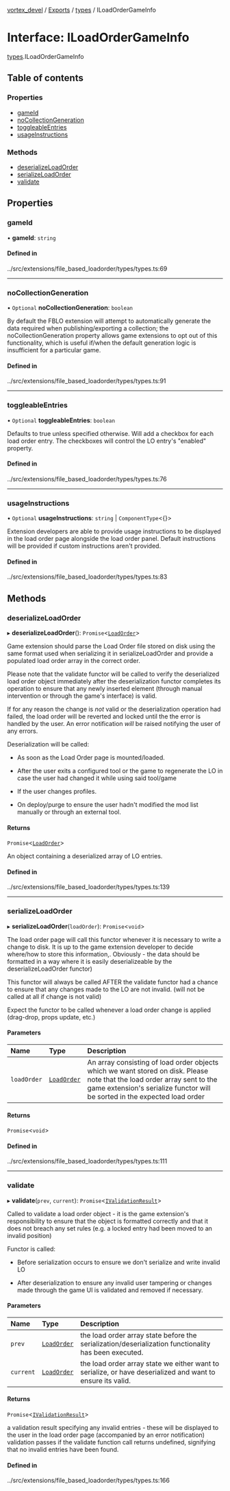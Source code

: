 [vortex_devel](../README.md) / [Exports](../modules.md) / [types](../modules/types.md) / ILoadOrderGameInfo

# Interface: ILoadOrderGameInfo

[types](../modules/types.md).ILoadOrderGameInfo

## Table of contents

### Properties

- [gameId](types.ILoadOrderGameInfo.md#gameid)
- [noCollectionGeneration](types.ILoadOrderGameInfo.md#nocollectiongeneration)
- [toggleableEntries](types.ILoadOrderGameInfo.md#toggleableentries)
- [usageInstructions](types.ILoadOrderGameInfo.md#usageinstructions)

### Methods

- [deserializeLoadOrder](types.ILoadOrderGameInfo.md#deserializeloadorder)
- [serializeLoadOrder](types.ILoadOrderGameInfo.md#serializeloadorder)
- [validate](types.ILoadOrderGameInfo.md#validate)

## Properties

### gameId

• **gameId**: `string`

#### Defined in

../src/extensions/file_based_loadorder/types/types.ts:69

___

### noCollectionGeneration

• `Optional` **noCollectionGeneration**: `boolean`

By default the FBLO extension will attempt to automatically generate the data
 required when publishing/exporting a collection; the noCollectionGeneration
 property allows game extensions to opt out of this functionality, which is useful
 if/when the default generation logic is insufficient for a particular game.

#### Defined in

../src/extensions/file_based_loadorder/types/types.ts:91

___

### toggleableEntries

• `Optional` **toggleableEntries**: `boolean`

Defaults to true unless specified otherwise.
Will add a checkbox for each load order entry.
The checkboxes will control the LO entry's "enabled" property.

#### Defined in

../src/extensions/file_based_loadorder/types/types.ts:76

___

### usageInstructions

• `Optional` **usageInstructions**: `string` \| `ComponentType`<{}\>

Extension developers are able to provide usage instructions to be displayed
 in the load order page alongside the load order panel.
 Default instructions will be provided if custom instructions aren't provided.

#### Defined in

../src/extensions/file_based_loadorder/types/types.ts:83

## Methods

### deserializeLoadOrder

▸ **deserializeLoadOrder**(): `Promise`<[`LoadOrder`](../modules/types.md#loadorder)\>

Game extension should parse the Load Order file stored on disk using the
 same format used when serializing it in serializeLoadOrder and provide
 a populated load order array in the correct order.

Please note that the validate functor will be called to verify the deserialized
 load order object immediately after the deserialization functor completes its
 operation to ensure that any newly inserted element (through manual intervention or
 through the game's interface) is valid.

If for any reason the change is _not_ valid or the deserialization operation had failed,
 the load order will be reverted and locked until the the error is handled by
 the user. An error notification _will_ be raised notifying the user of any errors.

Deserialization will be called:
 - As soon as the Load Order page is mounted/loaded.

 - After the user exits a configured tool or the game to regenerate the LO
   in case the user had changed it while using said tool/game

 - If the user changes profiles.

 - On deploy/purge to ensure the user hadn't modified the mod list manually
   or through an external tool.

#### Returns

`Promise`<[`LoadOrder`](../modules/types.md#loadorder)\>

An object containing a deserialized array of LO entries.

#### Defined in

../src/extensions/file_based_loadorder/types/types.ts:139

___

### serializeLoadOrder

▸ **serializeLoadOrder**(`loadOrder`): `Promise`<`void`\>

The load order page will call this functor whenever it is necessary
 to write a change to disk. It is up to the game extension developer to decide
 where/how to store this information,. Obviously - the data should be
 formatted in a way where it is easily deserializeable by the
 deserializeLoadOrder functor)

 This functor will always be called AFTER the validate functor had
  a chance to ensure that any changes made to the LO are not invalid.
  (will not be called at all if change is not valid)

 Expect the functor to be called whenever a load order change is
  applied (drag-drop, props update, etc.)

#### Parameters

| Name | Type | Description |
| :------ | :------ | :------ |
| `loadOrder` | [`LoadOrder`](../modules/types.md#loadorder) | An array consisting of load order objects which we want stored on disk.    Please note that the load order array sent to the game extension's    serialize functor will be sorted in the expected load order |

#### Returns

`Promise`<`void`\>

#### Defined in

../src/extensions/file_based_loadorder/types/types.ts:111

___

### validate

▸ **validate**(`prev`, `current`): `Promise`<[`IValidationResult`](types.IValidationResult.md)\>

Called to validate a load order object - it is the game extension's
 responsibility to ensure that the object is formatted correctly and that
 it does not breach any set rules (e.g. a locked entry had been moved to an invalid
 position)

Functor is called:

- Before serialization occurs to ensure we don't serialize and write invalid LO

- After deserialization to ensure any invalid user tampering or changes made through the
  game UI is validated and removed if necessary.

#### Parameters

| Name | Type | Description |
| :------ | :------ | :------ |
| `prev` | [`LoadOrder`](../modules/types.md#loadorder) | the load order array state before the serialization/deserialization             functionality has been executed. |
| `current` | [`LoadOrder`](../modules/types.md#loadorder) | the load order array state we either want to serialize, or have                deserialized and want to ensure its valid. |

#### Returns

`Promise`<[`IValidationResult`](types.IValidationResult.md)\>

a validation result specifying any invalid entries - these will be displayed
         to the user in the load order page (accompanied by an error notification)
         validation passes if the validate function call returns undefined, signifying
         that no invalid entries have been found.

#### Defined in

../src/extensions/file_based_loadorder/types/types.ts:166
